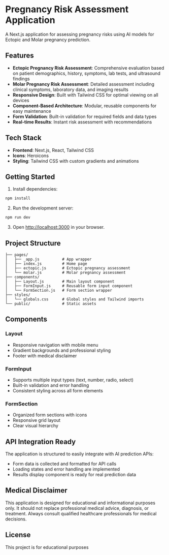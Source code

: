 # Pregnancy Risk Assessment Application

A Next.js application for assessing pregnancy risks using AI models for Ectopic and Molar pregnancy prediction.

## Features

- **Ectopic Pregnancy Risk Assessment**: Comprehensive evaluation based on patient demographics, history, symptoms, lab tests, and ultrasound findings
- **Molar Pregnancy Risk Assessment**: Detailed assessment including clinical symptoms, laboratory data, and imaging results
- **Responsive Design**: Built with Tailwind CSS for optimal viewing on all devices
- **Component-Based Architecture**: Modular, reusable components for easy maintenance
- **Form Validation**: Built-in validation for required fields and data types
- **Real-time Results**: Instant risk assessment with recommendations

## Tech Stack

- **Frontend**: Next.js, React, Tailwind CSS
- **Icons**: Heroicons
- **Styling**: Tailwind CSS with custom gradients and animations

## Getting Started

1. Install dependencies:

```bash
npm install
```

2. Run the development server:

```bash
npm run dev
```

3. Open [http://localhost:3000](http://localhost:3000) in your browser.

## Project Structure

```
├── pages/
│   ├── _app.js          # App wrapper
│   ├── index.js         # Home page
│   ├── ectopic.js       # Ectopic pregnancy assessment
│   └── molar.js         # Molar pregnancy assessment
├── components/
│   ├── Layout.js        # Main layout component
│   ├── FormInput.js     # Reusable form input component
│   └── FormSection.js   # Form section wrapper
├── styles/
│   └── globals.css      # Global styles and Tailwind imports
└── public/              # Static assets
```

## Components

### Layout

- Responsive navigation with mobile menu
- Gradient backgrounds and professional styling
- Footer with medical disclaimer

### FormInput

- Supports multiple input types (text, number, radio, select)
- Built-in validation and error handling
- Consistent styling across all form elements

### FormSection

- Organized form sections with icons
- Responsive grid layout
- Clear visual hierarchy

## API Integration Ready

The application is structured to easily integrate with AI prediction APIs:

- Form data is collected and formatted for API calls
- Loading states and error handling are implemented
- Results display component is ready for real prediction data

## Medical Disclaimer

This application is designed for educational and informational purposes only. It should not replace professional medical advice, diagnosis, or treatment. Always consult qualified healthcare professionals for medical decisions.

## License

This project is for educational purposes
